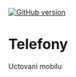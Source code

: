[![GitHub version](https://badge.fury.io/gh/gitpajo%2Ftelefony.svg)](http://badge.fury.io/gh/gitpajo%2Ftelefony)

Telefony
========

Uctovani mobilu
